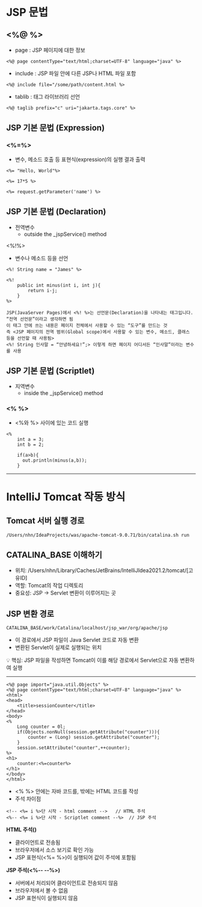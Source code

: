 # JSP 문법

## <%@ %>
- page : JSP 페이지에 대한 정보
```
<%@ page contentType="text/html;charset=UTF-8" language="java" %>
```

- include : JSP 파일 안에 다른 JSP나 HTML 파일 포함
```
<%@ include file="/some/path/content.html %>
```

- tablib : 태그 라이브러리 선언 
```
<%@ taglib prefix="c" uri="jakarta.tags.core" %>
```

## JSP 기본 문법 (Expression)
### <%=%>
- 변수, 메소드 호출 등 표현식(expression)의 실행 결과 출력
```
<%= "Hello, World"%>
```
```
<%= 17*5 %>
```
```
<%= request.getParameter('name') %>
```

## JSP 기본 문법 (Declaration)
- 전역변수
  - outside the _jspService() method

<%!%>
- 변수나 메소드 등을 선언
```
<%! String name = "James" %>
```
```
<%! 
    public int minus(int i, int j){
        return i-j;
    }
%>
```
```
JSP(JavaServer Pages)에서 <%! %>는 선언문(Declaration)을 나타내는 태그입니다.
“전역 선언문”이라고 생각하면 됨
이 태그 안에 쓰는 내용은 페이지 전체에서 사용할 수 있는 “도구”를 만드는 것
즉 <JSP 페이지의 전역 범위(Global scope)에서 사용할 수 있는 변수, 메소드, 클래스 등을 선언할 때 사용됨>
<%! String 인사말 = “안녕하세요!”;> 이렇게 하면 페이지 어디서든 “인사말”이라는 변수를 사용
```

## JSP 기본 문법 (Scriptlet)
- 지역변수 
  - inside the _jspService() method

### <% %>
- <%와 %> 사이에 있는 코드 실행
```
<%
    int a = 3;
    int b = 2;
    
    if(a>b){
      out.println(minus(a,b));
    }
```

---
# IntelliJ Tomcat 작동 방식

## Tomcat 서버 실행 경로 
```
/Users/nhn/IdeaProjects/was/apache-tomcat-9.0.71/bin/catalina.sh run
```

## CATALINA_BASE 이해하기
- 위치: /Users/nhn/Library/Caches/JetBrains/IntelliJIdea2021.2/tomcat/[고유ID]
- 역할: Tomcat의 작업 디렉토리
- 중요성: JSP → Servlet 변환이 이루어지는 곳

## JSP 변환 경로
```
CATALINA_BASE/work/Catalina/localhost/jsp_war/org/apache/jsp
```
- 이 경로에서 JSP 파일이 Java Servlet 코드로 자동 변환
- 변환된 Servlet이 실제로 실행되는 위치

💡 핵심: JSP 파일을 작성하면 Tomcat이 이를 해당 경로에서 Servlet으로 자동 변환하여 실행

---
```
<%@ page import="java.util.Objects" %>
<%@ page contentType="text/html;charset=UTF-8" language="java" %>
<html>
<head>
    <title>sessionCounter</title>
</head>
<body>
<%
    Long counter = 0l;
    if(Objects.nonNull(session.getAttribute("counter"))){
        counter = (Long) session.getAttribute("counter");
    }
    session.setAttribute("counter",++counter);
%>
<h1>
    counter:<%=counter%>
</h1>
</body>
</html>
```
- <% %> 안에는 자바 코드를, 밖에는 HTML 코드를 작성
- 주석 차이점
```
<!-- <%= i %>단 시작 - html comment -->   // HTML 주석
<%-- <%= i %>단 시작 - Scriptlet comment --%>  // JSP 주석
```
**HTML 주석(<!-- -->)**
- 클라이언트로 전송됨
- 브라우저에서 소스 보기로 확인 가능
- JSP 표현식(<%= %>)이 실행되어 값이 주석에 포함됨


**JSP 주석(<%-- --%>)**
- 서버에서 처리되어 클라이언트로 전송되지 않음
- 브라우저에서 볼 수 없음
- JSP 표현식이 실행되지 않음